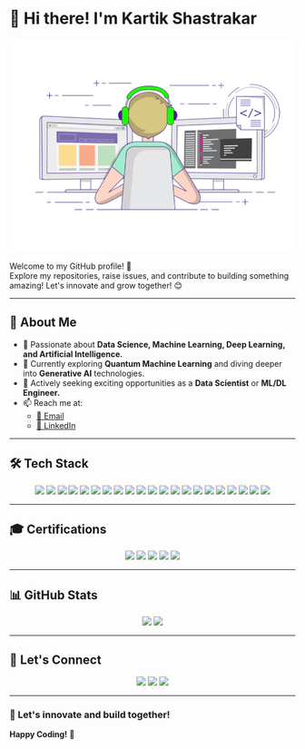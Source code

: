 # 👋 Hi there! I'm **Kartik Shastrakar**

<p align="center">
  <img src="https://github.com/kartikshastrakar/portfolio_new/raw/main/coding-freak.gif" width="500" alt="Coding Freak">
</p>

Welcome to my GitHub profile! 🎯  
Explore my repositories, raise issues, and contribute to building something amazing! Let's innovate and grow together! 😊

---

## 🧠 About Me
- 👀 Passionate about **Data Science, Machine Learning, Deep Learning, and Artificial Intelligence.**
- 🌱 Currently exploring **Quantum Machine Learning** and diving deeper into **Generative AI** technologies.
- 💼 Actively seeking exciting opportunities as a **Data Scientist** or **ML/DL Engineer.**
- 📫 Reach me at:
  - [📩 Email](mailto:kartikshastrakar04@gmail.com)
  - [🔗 LinkedIn](https://www.linkedin.com/in/kartik-s-054783166)

---

## 🛠️ Tech Stack
<p align="center">
  <img src="https://img.shields.io/badge/-Python-3776AB?style=for-the-badge&logo=python&logoColor=white" height="28">
  <img src="https://img.shields.io/badge/-R-276DC3?style=for-the-badge&logo=R&logoColor=white" height="28">
  <img src="https://img.shields.io/badge/-Django-092E20?style=for-the-badge&logo=django&logoColor=white" height="28">
  <img src="https://img.shields.io/badge/-Flask-000000?style=for-the-badge&logo=flask&logoColor=white" height="28">
  <img src="https://img.shields.io/badge/-FastAPI-009688?style=for-the-badge&logo=fastapi&logoColor=white" height="28">
  <img src="https://img.shields.io/badge/-LangChain-FF6F00?style=for-the-badge&logo=langchain&logoColor=white" height="28">
  <img src="https://img.shields.io/badge/-Hugging%20Face-FFCA28?style=for-the-badge&logo=huggingface&logoColor=white" height="28">
  <img src="https://img.shields.io/badge/-TensorFlow-FF6F00?style=for-the-badge&logo=tensorflow&logoColor=white" height="28">
  <img src="https://img.shields.io/badge/-PyTorch-EE4C2C?style=for-the-badge&logo=pytorch&logoColor=white" height="28">
  <img src="https://img.shields.io/badge/-Scikit--Learn-F7931E?style=for-the-badge&logo=scikit-learn&logoColor=white" height="28">
  <img src="https://img.shields.io/badge/-Pandas-150458?style=for-the-badge&logo=pandas&logoColor=white" height="28">
  <img src="https://img.shields.io/badge/-NumPy-013243?style=for-the-badge&logo=numpy&logoColor=white" height="28">
  <img src="https://img.shields.io/badge/-OpenCV-5C3EE8?style=for-the-badge&logo=opencv&logoColor=white" height="28">
  <img src="https://img.shields.io/badge/-AWS-232F3E?style=for-the-badge&logo=amazonaws&logoColor=white" height="28">
  <img src="https://img.shields.io/badge/-Azure-0078D7?style=for-the-badge&logo=microsoftazure&logoColor=white" height="28">
  <img src="https://img.shields.io/badge/-Docker-2496ED?style=for-the-badge&logo=docker&logoColor=white" height="28">
  <img src="https://img.shields.io/badge/-Kubernetes-326CE5?style=for-the-badge&logo=kubernetes&logoColor=white" height="28">
  <img src="https://img.shields.io/badge/-Terraform-844FBA?style=for-the-badge&logo=terraform&logoColor=white" height="28">
  <img src="https://img.shields.io/badge/-MLflow-0194E2?style=for-the-badge&logo=mlflow&logoColor=white" height="28">
  <img src="https://img.shields.io/badge/-Grafana-F46800?style=for-the-badge&logo=grafana&logoColor=white" height="28">
  <img src="https://img.shields.io/badge/-Prometheus-E6522C?style=for-the-badge&logo=prometheus&logoColor=white" height="28">
</p>

---

## 🎓 Certifications
<p align="center">
  <img src="https://img.shields.io/badge/-Python%20for%20Data%20Science-3776AB?style=for-the-badge&logo=python&logoColor=white" height="28">
  <img src="https://img.shields.io/badge/-Data%20Analysis%20Using%20Python-FF6F00?style=for-the-badge&logo=python&logoColor=white" height="28">
  <img src="https://img.shields.io/badge/-Deep%20Learning%20Using%20TensorFlow-FF6F00?style=for-the-badge&logo=tensorflow&logoColor=white" height="28">
  <img src="https://img.shields.io/badge/-AWS%20Educate%20Machine%20Learning-232F3E?style=for-the-badge&logo=amazonaws&logoColor=white" height="28">
  <img src="https://img.shields.io/badge/-Applied%20Data%20Science%20with%20Python-FFCA28?style=for-the-badge&logo=python&logoColor=white" height="28">
</p>

---


## 📊 GitHub Stats

<p align="center">
  <img src="https://github-readme-stats.vercel.app/api/top-langs/?username=kartikshastrakar&layout=compact&langs_count=10&theme=radical&hide=c%2B%2B" width="48%">
  <img src="https://github-profile-summary-cards.vercel.app/api/cards/repos-per-language?username=kartikshastrakar&theme=radical" width="48%">
</p>

---

## 🤝 Let's Connect
<p align="center">
  <a href="https://www.linkedin.com/in/kartik-s-054783166"><img src="https://img.shields.io/badge/-LinkedIn-0A66C2?style=for-the-badge&logo=linkedin&logoColor=white" height="28"></a>
  <a href="mailto:kartikshastrakar04@gmail.com"><img src="https://img.shields.io/badge/-Email-D14836?style=for-the-badge&logo=gmail&logoColor=white" height="28"></a>
  <a href="https://github.com/kartikshastrakar"><img src="https://img.shields.io/badge/-GitHub-181717?style=for-the-badge&logo=github&logoColor=white" height="28"></a>
</p>

---

### 🚀 Let's innovate and build together!  
**Happy Coding!** 🎉